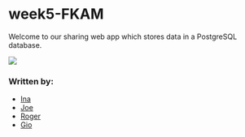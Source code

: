 # week5-FKAM

Welcome to our sharing web app which stores data in a PostgreSQL database. 

![](https://media.giphy.com/media/pyEDsTDy2aIR5SXkBD/giphy.gif)


### Written by: 
- [Ina](https://github.com/itsina96)
- [Joe](https://github.com/Joepock123)
- [Roger](https://github.com/Roger-Heathcote)
- [Gio](https://github.com/glrta)
